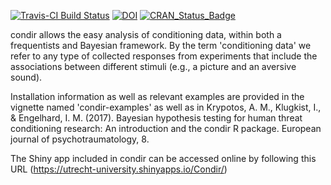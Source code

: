[![Travis-CI Build Status](https://travis-ci.org/AngelosPsy/condir.svg?branch=master)](https://travis-ci.org/AngelosPsy/condir)
[![DOI](https://zenodo.org/badge/49427628.svg)](https://zenodo.org/badge/latestdoi/49427628)
[![CRAN_Status_Badge](http://www.r-pkg.org/badges/version/condir)](http://www.r-pkg.org/badges/version/condir)

condir allows the easy analysis of conditioning data, within both a frequentists and Bayesian framework. By the term 'conditioning data' we refer to any type of collected responses from experiments that include the associations between different stimuli (e.g., a picture and an aversive sound).

Installation information as well as relevant examples are provided in the vignette named 'condir-examples' as well as in Krypotos, A. M., Klugkist, I., & Engelhard, I. M. (2017). Bayesian hypothesis testing for human threat conditioning research: An introduction and the condir R package. European journal of psychotraumatology, 8.

The Shiny app included in condir can be accessed online by following this URL (https://utrecht-university.shinyapps.io/Condir/)
